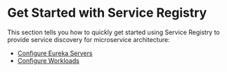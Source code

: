 # Get Started with Service Registry

This section tells you how to quickly get started using Service Registry to provide service discovery
for microservice architecture:

- [Configure Eureka Servers](configuring-eureka-servers.hbs.md)
- [Configure Workloads](configuring-workloads.hbs.md)
